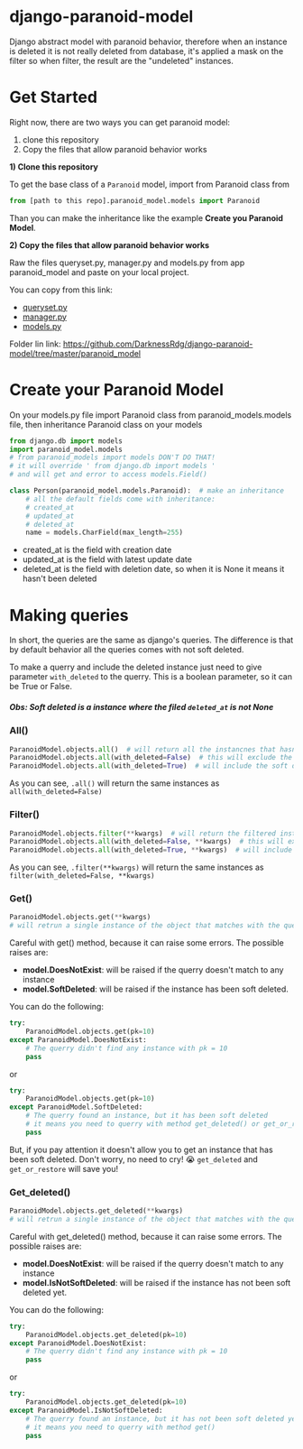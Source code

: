 # django-paranoid-model
Django abstract model with paranoid behavior, therefore when an instance is deleted it is not really deleted from database, it's applied a mask on the filter so when filter, the result are the "undeleted" instances.

# Get Started
Right now, there are two ways you can get paranoid model: 
1) clone this repository
2) Copy the files that allow paranoid behavior works

**1) Clone this repository**

To get the base class of a ``Paranoid``  model, import from Paranoid class from
```py
from [path to this repo].paranoid_model.models import Paranoid
```
Than you can make the inheritance like the example **Create you Paranoid Model**.

**2) Copy the files that allow paranoid behavior works**

Raw the files queryset.py, manager.py and models.py from app paranoid_model and paste on your local project. 

You can copy from this link:
* [queryset.py](https://github.com/DarknessRdg/django-paranoid-model/blob/master/paranoid_model/queryset.py)
* [manager.py](https://github.com/DarknessRdg/django-paranoid-model/blob/master/paranoid_model/manager.py)
* [models.py](https://github.com/DarknessRdg/django-paranoid-model/blob/master/paranoid_model/models.py)

Folder lin link: https://github.com/DarknessRdg/django-paranoid-model/tree/master/paranoid_model

# Create your Paranoid Model

On your models.py file import Paranoid class from paranoid_models.models file, then inheritance Paranoid class on your models

```py
from django.db import models
import paranoid_model.models 
# from paranoid_models import models DON'T DO THAT!
# it will override ' from django.db import models ' 
# and will get and error to access models.Field() 

class Person(paranoid_model.models.Paranoid):  # make an inheritance
    # all the default fields come with inheritance:
    # created_at
    # updated_at
    # deleted_at
    name = models.CharField(max_length=255)
```

* created_at is the field with creation date
* updated_at is the field with latest update date
* deleted_at is the field with deletion date, so when it is None it means it hasn't been deleted

# Making queries

In short, the queries are the same as django's queries. The difference is that by default behavior all the queries comes with 
not soft deleted.

To make a querry and include the deleted instance just need to give parameter ``with_deleted`` to the querry. This is a boolean parameter, so it can be True or False.

##### Obs: Soft deleted is a instance where the filed ``deleted_at`` is not None


### All()
```py
ParanoidModel.objects.all()  # will return all the instancnes that hasn't been soft deleted
ParanoidModel.objects.all(with_deleted=False)  # this will exclude the soft deleted
ParanoidModel.objects.all(with_deleted=True)  # will include the soft deleted
```

As you can see, ``.all()`` will return the same instances as ``all(with_deleted=False)``

### Filter()
```py
ParanoidModel.objects.filter(**kwargs)  # will return the filtered instancnes that hasn't been soft deleted
ParanoidModel.objects.all(with_deleted=False, **kwargs)  # this will exclude the soft deleted
ParanoidModel.objects.all(with_deleted=True, **kwargs)  # will include the soft deleted
```

As you can see, ``.filter(**kwargs)`` will return the same instances as ``filter(with_deleted=False, **kwargs)``


### Get()
```py
ParanoidModel.objects.get(**kwargs)  
# will retrun a single instance of the object that matches with the querry
```

Careful with get() method, because it can raise some errors.
The possible raises are: 
* **model.DoesNotExist**: will be raised if the querry doesn't match to any instance
* **model.SoftDeleted**: will be raised if the instance has been soft deleted.

You can do the following:
```py
try:
    ParanoidModel.objects.get(pk=10)
except ParanoidModel.DoesNotExist:
    # The querry didn't find any instance with pk = 10
    pass
```
or
```py
try:
    ParanoidModel.objects.get(pk=10)
except ParanoidModel.SoftDeleted:
    # The querry found an instance, but it has been soft deleted
    # it means you need to querry with method get_deleted() or get_or_restore()
    pass
```

But, if you pay attention it doesn't allow you to get an instance that has been soft deleted. Don't worry, no need to cry! :sob: ``get_deleted`` and ``get_or_restore`` will save you!

### Get_deleted()
```py
ParanoidModel.objects.get_deleted(**kwargs)  
# will retrun a single instance of the object that matches with the querry
```

Careful with get_deleted() method, because it can raise some errors.
The possible raises are: 
* **model.DoesNotExist**: will be raised if the querry doesn't match to any instance
* **model.IsNotSoftDeleted**: will be raised if the instance has not been soft deleted yet.

You can do the following:
```py
try:
    ParanoidModel.objects.get_deleted(pk=10)
except ParanoidModel.DoesNotExist:
    # The querry didn't find any instance with pk = 10
    pass
```
or
```py
try:
    ParanoidModel.objects.get_deleted(pk=10)
except ParanoidModel.IsNotSoftDeleted:
    # The querry found an instance, but it has not been soft deleted yet
    # it means you need to querry with method get()
    pass
```
